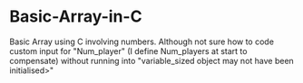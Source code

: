 # Basic-Array-in-C
Basic Array using C involving numbers. Although not sure how to code custom input for "Num_player" (I define Num_players at start to compensate) without running into "variable_sized object may not have been initialised>"

